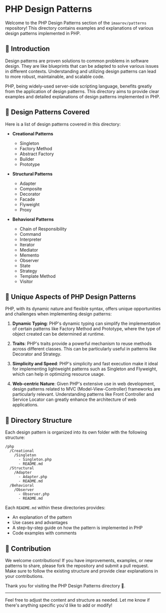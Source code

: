 # PHP Design Patterns

Welcome to the PHP Design Patterns section of the `imaarov/patterns` repository! This directory contains examples and explanations of various design patterns implemented in PHP.

## 🎯 Introduction

Design patterns are proven solutions to common problems in software design. They are like blueprints that can be adapted to solve various issues in different contexts. Understanding and utilizing design patterns can lead to more robust, maintainable, and scalable code.

PHP, being  widely-used server-side scripting language, benefits greatly from the application of design patterns. This directory aims to provide clear examples and detailed explanations of design patterns implemented in PHP.

## 🧩 Design Patterns Covered

Here is a list of design patterns covered in this directory:

- **Creational Patterns**
  - Singleton
  - Factory Method
  - Abstract Factory
  - Builder
  - Prototype

- **Structural Patterns**
  - Adapter
  - Composite
  - Decorator
  - Facade
  - Flyweight
  - Proxy

- **Behavioral Patterns**
  - Chain of Responsibility
  - Command
  - Interpreter
  - Iterator
  - Mediator
  - Memento
  - Observer
  - State
  - Strategy
  - Template Method
  - Visitor

## 🚀 Unique Aspects of PHP Design Patterns

PHP, with its dynamic nature and flexible syntax, offers unique opportunities and challenges when implementing design patterns:

1. **Dynamic Typing**: PHP's dynamic typing can simplify the implementation of certain patterns like Factory Method and Prototype, where the type of object created can be determined at runtime.
   
2. **Traits**: PHP's traits provide a powerful mechanism to reuse methods across different classes. This can be particularly useful in patterns like Decorator and Strategy.

3. **Simplicity and Speed**: PHP's simplicity and fast execution make it ideal for implementing lightweight patterns such as Singleton and Flyweight, which can help in optimizing resource usage.

4. **Web-centric Nature**: Given PHP's extensive use in web development, design patterns related to MVC (Model-View-Controller) frameworks are particularly relevant. Understanding patterns like Front Controller and Service Locator can greatly enhance the architecture of web applications.

## 📂 Directory Structure

Each design pattern is organized into its own folder with the following structure:

```
/php
  /Creational
    /Singleton
      - Singleton.php
      - README.md
  /Structural
    /Adapter
      - Adapter.php
      - README.md
  /Behavioral
    /Observer
      - Observer.php
      - README.md
```

Each `README.md` within these directories provides:
- An explanation of the pattern
- Use cases and advantages
- A step-by-step guide on how the pattern is implemented in PHP
- Code examples with comments

## 🤝 Contribution

We welcome contributions! If you have improvements, examples, or new patterns to share, please fork the repository and submit a pull request. Make sure to follow the existing structure and provide clear explanations in your contributions.

Thank you for visiting the PHP Design Patterns directory 🎉.

---

Feel free to adjust the content and structure as needed. Let me know if there's anything specific you'd like to add or modify!
